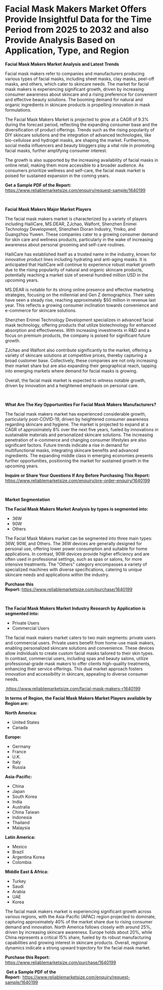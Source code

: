 <p><h1>Facial Mask Makers Market Offers Provide Insightful Data for the Time Period from 2025 to 2032 and also Provide Analysis Based on Application, Type, and Region</h1></p><p><strong>Facial Mask Makers Market Analysis and Latest Trends</strong></p>
<p><p>Facial mask makers refer to companies and manufacturers producing various types of facial masks, including sheet masks, clay masks, peel-off masks, and others, which cater to skincare needs. The market for facial mask makers is experiencing significant growth, driven by increasing consumer awareness about skincare and a rising preference for convenient and effective beauty solutions. The booming demand for natural and organic ingredients in skincare products is propelling innovation in mask formulations.</p><p>The Facial Mask Makers Market is projected to grow at a CAGR of 9.3% during the forecast period, reflecting the expanding consumer base and the diversification of product offerings. Trends such as the rising popularity of DIY skincare solutions and the integration of advanced technologies, like bio-cellulose and hydrogel masks, are shaping the market. Furthermore, social media influencers and beauty bloggers play a vital role in promoting facial masks, further amplifying consumer interest.</p><p>The growth is also supported by the increasing availability of facial masks in online retail, making them more accessible to a broader audience. As consumers prioritize wellness and self-care, the facial mask market is poised for sustained expansion in the coming years.</p></p>
<p><strong>Get a Sample PDF of the Report:&nbsp;</strong> <a href="https://www.reliablemarketsize.com/enquiry/request-sample/1640199?utm_campaign=2526&utm_medium=2&utm_source=Github&utm_content=ia&utm_term=18042025&utm_id=facial-mask-makers">https://www.reliablemarketsize.com/enquiry/request-sample/1640199</a></p>
<p>&nbsp;</p>
<p><strong>Facial Mask Makers Major Market Players</strong></p>
<p><p>The facial mask makers market is characterized by a variety of players including HailiCare, MS.DEAR, ZJchao, Walfont, Shenzhen Enimei Technology Development, Shenzhen Dioran Industry, Ymiko, and Guangzhou Yuwen. These companies cater to a growing consumer demand for skin care and wellness products, particularly in the wake of increasing awareness about personal grooming and self-care routines.</p><p>HailiCare has established itself as a trusted name in the industry, known for innovative product lines including hydrating and anti-aging masks. It is anticipated that HailiCare will continue to experience robust market growth due to the rising popularity of natural and organic skincare products, potentially reaching a market size of several hundred million USD in the upcoming years.</p><p>MS.DEAR is notable for its strong online presence and effective marketing strategies, focusing on the millennial and Gen Z demographics. Their sales have seen a steady rise, reaching approximately $50 million in revenue last year. This reflects a growing consumer inclination towards convenience and e-commerce for skincare solutions.</p><p>Shenzhen Enimei Technology Development specializes in advanced facial mask technology, offering products that utilize biotechnology for enhanced absorption and effectiveness. With increasing investments in R&D and a focus on premium products, the company is poised for significant future growth.</p><p>ZJchao and Walfont also contribute significantly to the market, offering a variety of skincare solutions at competitive prices, thereby capturing a broad customer base. Collectively, these companies are not only increasing their market share but are also expanding their geographical reach, tapping into emerging markets where demand for facial masks is growing.</p><p>Overall, the facial mask market is expected to witness notable growth, driven by innovation and a heightened emphasis on personal care.</p></p>
<p>&nbsp;</p>
<p><strong>What Are The Key Opportunities For Facial Mask Makers Manufacturers?</strong></p>
<p><p>The facial mask makers market has experienced considerable growth, particularly post-COVID-19, driven by heightened consumer awareness regarding skincare and hygiene. The market is projected to expand at a CAGR of approximately 8% over the next five years, fueled by innovations in sustainable materials and personalized skincare solutions. The increasing penetration of e-commerce and changing consumer lifestyles are also significant factors. Future trends indicate a rise in demand for multifunctional masks, integrating skincare benefits and advanced ingredients. The expanding middle class in emerging economies presents further opportunities, positioning the market for sustained growth in the upcoming years.</p></p>
<p><strong>Inquire or Share Your Questions If Any Before Purchasing This Report:</strong> <a href="https://www.reliablemarketsize.com/enquiry/pre-order-enquiry/1640199?utm_campaign=2526&utm_medium=2&utm_source=Github&utm_content=ia&utm_term=18042025&utm_id=facial-mask-makers">https://www.reliablemarketsize.com/enquiry/pre-order-enquiry/1640199</a></p>
<p>&nbsp;</p>
<p><strong>Market Segmentation</strong></p>
<p><strong>The Facial Mask Makers Market Analysis by types is segmented into:</strong></p>
<p><ul><li>36W</li><li>90W</li><li>Others</li></ul></p>
<p><p>The Facial Mask Makers market can be segmented into three main types: 36W, 90W, and Others. The 36W devices are generally designed for personal use, offering lower power consumption and suitable for home applications. In contrast, 90W devices provide higher efficiency and are often used in professional settings, such as spas or salons, for more intensive treatments. The "Others" category encompasses a variety of specialized machines with diverse specifications, catering to unique skincare needs and applications within the industry.</p></p>
<p><strong>Purchase this Report:&nbsp;</strong><a href="https://www.reliablemarketsize.com/purchase/1640199?utm_campaign=2526&utm_medium=2&utm_source=Github&utm_content=ia&utm_term=18042025&utm_id=facial-mask-makers">https://www.reliablemarketsize.com/purchase/1640199</a></p>
<p>&nbsp;</p>
<p><strong>The Facial Mask Makers Market Industry Research by Application is segmented into:</strong></p>
<p><ul><li>Private Users</li><li>Commercial Users</li></ul></p>
<p><p>The facial mask makers market caters to two main segments: private users and commercial users. Private users benefit from home-use mask makers, enabling personalized skincare solutions and convenience. These devices allow individuals to create custom facial masks tailored to their skin types. In contrast, commercial users, including spas and beauty salons, utilize professional-grade mask makers to offer clients high-quality treatments, enhancing their service offerings. This dual market approach fosters innovation and accessibility in skincare, appealing to diverse consumer needs.</p></p>
<p><a href="https://www.reliablemarketsize.com/facial-mask-makers-r1640199?utm_campaign=2526&utm_medium=2&utm_source=Github&utm_content=ia&utm_term=18042025&utm_id=facial-mask-makers">&nbsp;https://www.reliablemarketsize.com/facial-mask-makers-r1640199</a></p>
<p><strong>In terms of Region, the Facial Mask Makers Market Players available by Region are:</strong></p>
<p>
    <p> <strong> North America: </strong>
        <ul>
            <li>United States</li>
            <li>Canada</li>
        </ul>
        </p> 
    <p> <strong> Europe: </strong>
        <ul>
            <li>Germany</li>
            <li>France</li>
            <li>U.K.</li>
            <li>Italy</li>
            <li>Russia</li>
        </ul>
        </p> 
    <p> <strong> Asia-Pacific: </strong>
        <ul>
            <li>China</li>
            <li>Japan</li>
            <li>South Korea</li>
            <li>India</li>
            <li>Australia</li>
            <li>China Taiwan</li>
            <li>Indonesia</li>
            <li>Thailand</li>
            <li>Malaysia</li>
        </ul>
        </p> 
    <p> <strong> Latin America: </strong>
        <ul>
            <li>Mexico</li>
            <li>Brazil</li>
            <li>Argentina Korea</li>
            <li>Colombia</li>
        </ul>
        </p> 
    <p> <strong> Middle East & Africa: </strong>
        <ul>
            <li>Turkey</li>
            <li>Saudi</li>
            <li>Arabia</li>
            <li>UAE</li>
            <li>Korea</li>
        </ul>
    </p>
    </p>
<p><p>The facial mask makers market is experiencing significant growth across various regions, with the Asia-Pacific (APAC) region projected to dominate, capturing approximately 40% of the market share due to rising consumer demand and innovation. North America follows closely with around 25%, driven by increasing skincare awareness. Europe holds about 20%, while China represents a critical 15% share, fueled by its robust manufacturing capabilities and growing interest in skincare products. Overall, regional dynamics indicate a strong upward trajectory for the facial mask market.</p></p>
<p><strong>Purchase this Report: </strong><a href="https://www.reliablemarketsize.com/purchase/1640199?utm_campaign=2526&utm_medium=2&utm_source=Github&utm_content=ia&utm_term=18042025&utm_id=facial-mask-makers">https://www.reliablemarketsize.com/purchase/1640199</a></p>
<p>&nbsp;<strong>Get a Sample PDF of the Report:&nbsp;&nbsp;</strong><a href="https://www.reliablemarketsize.com/enquiry/request-sample/1640199?utm_campaign=2526&utm_medium=2&utm_source=Github&utm_content=ia&utm_term=18042025&utm_id=facial-mask-makers">https://www.reliablemarketsize.com/enquiry/request-sample/1640199</a></p>
<p><strong></strong></p>
<p><p></p><p></p><p></p></p>
